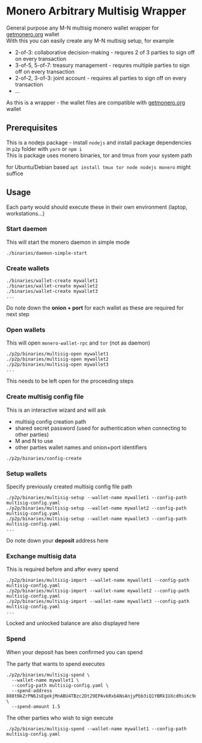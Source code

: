 # Monero Arbitrary Multisig Wrapper

General purpose any M-N multisig monero wallet wrapper for [getmonero.org](https://getmonero.org) wallet  
With this you can easily create any M-N multisig setup, for example

* 2-of-3: collaborative decision-making - requres 2 of 3 parties to sign off on every transaction
* 3-of-5, 5-of-7: treasury management - requres multiple parties to sign off on every transaction
* 2-of-2, 3-of-3: joint account - requires all parties to sign off on every transaction
* ...

As this is a wrapper - the wallet files are compatible with [getmonero.org](https://getmonero.org) wallet

## Prerequisites

This is a nodejs package - install `nodejs` and install package dependencies in `p2p` folder with `yarn` or `npm i`  
This is package uses monero binaries, tor and tmux from your system path

for Ubuntu/Debian based `apt install tmux tor node nodejs monero` might suffice

## Usage
Each party would should execute these in their own environment (laptop, workstations...)

### Start daemon

This will start the monero daemon in simple mode
```
./binaries/daemon-simple-start
```

### Create wallets

```
./binaries/wallet-create mywallet1
./binaries/wallet-create mywallet2
./binaries/wallet-create mywallet3
...
```
Do note down the **onion + port** for each wallet as these are required for next step

### Open wallets

This will open `monero-wallet-rpc` and `tor` (not as daemon)
```
./p2p/binaries/multisig-open mywallet1
./p2p/binaries/multisig-open mywallet2
./p2p/binaries/multisig-open mywallet3
...
```
This needs to be left open for the proceeding steps

### Create multisig config file

This is an interactive wizard and will ask  
* multisig config creation path
* shared secret password (used for authentication when connecting to other parties)
* M and N to use
* other parties wallet names and onion+port identifiers
```
./p2p/binaries/config-create
```

### Setup wallets

Specify previously created multisig config file path
```
./p2p/binaries/multisig-setup --wallet-name mywallet1 --config-path multisig-config.yaml
./p2p/binaries/multisig-setup --wallet-name mywallet2 --config-path multisig-config.yaml
./p2p/binaries/multisig-setup --wallet-name mywallet3 --config-path multisig-config.yaml
...
```
Do note down your **deposit** address here

### Exchange multisig data

This is required before and after every spend
```
./p2p/binaries/multisig-import --wallet-name mywallet1 --config-path multisig-config.yaml
./p2p/binaries/multisig-import --wallet-name mywallet2 --config-path multisig-config.yaml
./p2p/binaries/multisig-import --wallet-name mywallet3 --config-path multisig-config.yaml
...
```
Locked and unlocked balance are also displayed here

### Spend
When your deposit has been confirmed you can spend  

The party that wants to spend executes
```
./p2p/binaries/multisig-spend \
  --wallet-name mywallet1 \
  --config-path multisig-config.yaml \
  --spend-address 888tNkZrPN6JsEgekjMnABU4TBzc2Dt29EPAvkRxbANsAnjyPbb3iQ1YBRk1UXcdRsiKc9dhwMVgN5S9cQUiyoogDavup3H \
  --spend-amount 1.5
```

The other parties who wish to sign execute
```
./p2p/binaries/multisig-spend --wallet-name mywallet1 --config-path multisig-config.yaml
```
